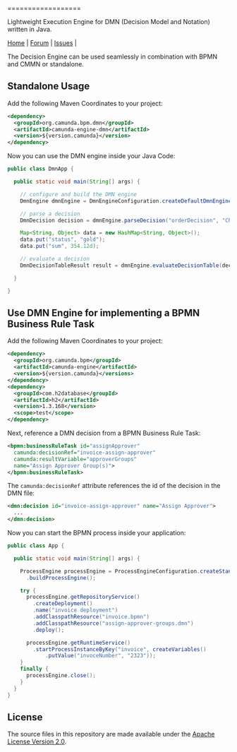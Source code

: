 
==================

Lightweight Execution Engine for DMN (Decision Model and Notation) written in Java.

<p>
  <a href="http://camunda.org/">Home</a> |
  <a href="http://camunda.org/community/forum.html">Forum</a> |
  <a href="https://app.camunda.com/jira/browse/CAM">Issues</a> |
</p>

The Decision Engine can be used seamlessly in combination with BPMN and CMMN or standalone.

## Standalone Usage

Add the following Maven Coordinates to your project:

```xml
<dependency>
  <groupId>org.camunda.bpm.dmn</groupId>
  <artifactId>camunda-engine-dmn</artifactId>
  <version>${version.camunda}</version>
</dependency>
```

Now you can use the DMN engine inside your Java Code:

```java
public class DmnApp {

  public static void main(String[] args) {

    // configure and build the DMN engine
    DmnEngine dmnEngine = DmnEngineConfiguration.createDefaultDmnEngineConfiguration().buildEngine();

    // parse a decision
    DmnDecision decision = dmnEngine.parseDecision("orderDecision", "CheckOrder.dmn");

    Map<String, Object> data = new HashMap<String, Object>();
    data.put("status", "gold");
    data.put("sum", 354.12d);

    // evaluate a decision
    DmnDecisionTableResult result = dmnEngine.evaluateDecisionTable(decision, data);

  }

}
```

## Use DMN Engine for implementing a BPMN Business Rule Task

Add the following Maven Coordinates to your project:
```xml
<dependency>
  <groupId>org.camunda.bpm</groupId>
  <artifactId>camunda-engine</artifactId>
  <version>${version.camunda}</versions>
</dependency>
<dependency>
  <groupId>com.h2database</groupId>
  <artifactId>h2</artifactId>
  <version>1.3.168</version>
  <scope>test</scope>
</dependency>
```

Next, reference a DMN decision from a BPMN Business Rule Task:

```xml
<bpmn:businessRuleTask id="assignApprover"
  camunda:decisionRef="invoice-assign-approver"
  camunda:resultVariable="approverGroups"
  name="Assign Approver Group(s)">
</bpmn:businessRuleTask>
```
The `camunda:decisionRef` attribute references the id of the decision in the DMN file:

```xml
<dmn:decision id="invoice-assign-approver" name="Assign Approver">
  ...
</dmn:decision>
```

Now you can start the BPMN process inside your application:

```java
public class App {

  public static void main(String[] args) {

    ProcessEngine processEngine = ProcessEngineConfiguration.createStandaloneInMemProcessEngineConfiguration()
      .buildProcessEngine();

    try {
      processEngine.getRepositoryService()
        .createDeployment()
        .name("invoice deployment")
        .addClasspathResource("invoice.bpmn")
        .addClasspathResource("assign-approver-groups.dmn")
        .deploy();

      processEngine.getRuntimeService()
        .startProcessInstanceByKey("invoice", createVariables()
            .putValue("invoceNumber", "2323"));
    }
    finally {
      processEngine.close();
    }
  }
}
```

## License
The source files in this repository are made available under the [Apache License Version 2.0](./LICENSE).
